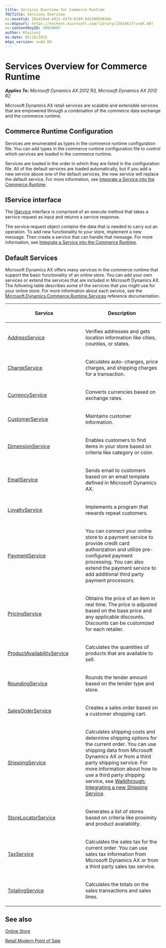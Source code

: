 ```yaml
---
title: Services Overview for Commerce Runtime
TOCTitle: Services Overview
ms:assetid: 29a419a4-e921-4379-b199-84238856839e
ms:mtpsurl: https://technet.microsoft.com/library/JJ916617(v=AX.60)
ms:contentKeyID: 50934007
author: Khairunj
ms.date: 05/18/2015
mtps_version: v=AX.60
---
```


# Services Overview for Commerce Runtime 


_**Applies To:** Microsoft Dynamics AX 2012 R3, Microsoft Dynamics AX 2012 R2_

Microsoft Dynamics AX retail services are scalable and extensible services that are empowered through a combination of the commerce data exchange and the commerce runtime.

## Commerce Runtime Configuration

Services are enumerated as types in the commerce runtime configuration file. You can add types in the commerce runtime configuration file to control which services are loaded in the commerce runtime.

Services are loaded in the order in which they are listed in the configuration file. All of the default services are loaded automatically, but if you add a new service above one of the default services, the new service will replace the default service. For more information, see [Integrate a Service into the Commerce Runtime](integrate-a-service-into-the-commerce-runtime.md).

## IService interface

The [IService](https://technet.microsoft.com/library/jj762665\(v=ax.60\)) interface is comprised of an execute method that takes a service request as input and returns a service response.

The service request object contains the data that is needed to carry out an operation. To add new functionality to your store, implement a new message. Then create a service that can handle that message. For more information, see [Integrate a Service into the Commerce Runtime](integrate-a-service-into-the-commerce-runtime.md).

## Default Services

Microsoft Dynamics AX offers many services in the commerce runtime that support the basic functionality of an online store. You can add your own services or extend the services that are included in Microsoft Dynamics AX. The following table describes some of the services that you might use for your online store. For more information about each service, see the [Microsoft.Dynamics.Commerce.Runtime.Services](microsoft-dynamics-commerce-runtime-services-namespace.md) reference documentation.

<table>
<colgroup>
<col style="width: 50%" />
<col style="width: 50%" />
</colgroup>
<thead>
<tr class="header">
<th><p>Service</p></th>
<th><p>Description</p></th>
</tr>
</thead>
<tbody>
<tr class="odd">
<td><p><a href="addressservice-class-microsoft-dynamics-commerce-runtime-services.md">AddressService</a></p></td>
<td><p>Verifies addresses and gets location information like cities, counties, or states.</p></td>
</tr>
<tr class="even">
<td><p><a href="chargeservice-class-microsoft-dynamics-commerce-runtime-services.md">ChargeService</a></p></td>
<td><p>Calculates auto-charges, price charges, and shipping charges for a transaction.</p></td>
</tr>
<tr class="odd">
<td><p><a href="currencyservice-class-microsoft-dynamics-commerce-runtime-services.md">CurrencyService</a></p></td>
<td><p>Converts currencies based on exchange rates.</p></td>
</tr>
<tr class="even">
<td><p><a href="customerservice-class-microsoft-dynamics-commerce-runtime-services.md">CustomerService</a></p></td>
<td><p>Maintains customer information.</p></td>
</tr>
<tr class="odd">
<td><p><a href="https://technet.microsoft.com/library/jj761835(v=ax.60)">DimensionService</a></p></td>
<td><p>Enables customers to find items in your store based on criteria like category or color.</p></td>
</tr>
<tr class="even">
<td><p><a href="emailservice-class-microsoft-dynamics-commerce-runtime-services.md">EmailService</a></p></td>
<td><p>Sends email to customers based on an email template defined in Microsoft Dynamics AX.</p></td>
</tr>
<tr class="odd">
<td><p><a href="loyaltyservice-class-microsoft-dynamics-commerce-runtime-services.md">LoyaltyService</a></p></td>
<td><p>Implements a program that rewards repeat customers.</p></td>
</tr>
<tr class="even">
<td><p><a href="https://technet.microsoft.com/library/jj760878(v=ax.60)">PaymentService</a></p></td>
<td><p>You can connect your online store to a payment service to provide credit card authorization and utilize pre-configured payment processing. You can also extend the payment service to add additional third party payment processors.</p></td>
</tr>
<tr class="odd">
<td><p><a href="pricingservice-class-microsoft-dynamics-commerce-runtime-services.md">PricingService</a></p></td>
<td><p>Obtains the price of an item in real time. The price is adjusted based on the base price and any applicable discounts. Discounts can be customized for each retailer.</p></td>
</tr>
<tr class="even">
<td><p><a href="productavailabilityservice-class-microsoft-dynamics-commerce-runtime-services.md">ProductAvailabilityService</a></p></td>
<td><p>Calculates the quantities of products that are available to sell.</p></td>
</tr>
<tr class="odd">
<td><p><a href="roundingservice-class-microsoft-dynamics-commerce-runtime-services.md">RoundingService</a></p></td>
<td><p>Rounds the tender amount based on the tender type and store.</p></td>
</tr>
<tr class="even">
<td><p><a href="salesorderservice-class-microsoft-dynamics-commerce-runtime-services.md">SalesOrderService</a></p></td>
<td><p>Creates a sales order based on a customer shopping cart.</p></td>
</tr>
<tr class="odd">
<td><p><a href="shippingservice-class-microsoft-dynamics-commerce-runtime-services.md">ShippingService</a></p></td>
<td><p>Calculates shipping costs and determine shipping options for the current order. You can use shipping data from Microsoft Dynamics AX or from a third party shipping service. For more information about how to use a third party shipping service, see <a href="walkthrough-integrating-a-new-shipping-service.md">Walkthrough: Integrating a new Shipping Service</a>.</p></td>
</tr>
<tr class="even">
<td><p><a href="storelocatorservice-class-microsoft-dynamics-commerce-runtime-services.md">StoreLocatorService</a></p></td>
<td><p>Generates a list of stores based on criteria like proximity and product availability.</p></td>
</tr>
<tr class="odd">
<td><p><a href="taxservice-class-microsoft-dynamics-commerce-runtime-services.md">TaxService</a></p></td>
<td><p>Calculates the sales tax for the current order. You can use sales tax information from Microsoft Dynamics AX or from a third party sales tax service.</p></td>
</tr>
<tr class="even">
<td><p><a href="totalingservice-class-microsoft-dynamics-commerce-runtime-services.md">TotalingService</a></p></td>
<td><p>Calculates the totals on the sales transactions and sales lines.</p></td>
</tr>
</tbody>
</table>


## See also

[Online Store](online-store.md)

[Retail Modern Point of Sale](retail-modern-point-of-sale.md)

  


